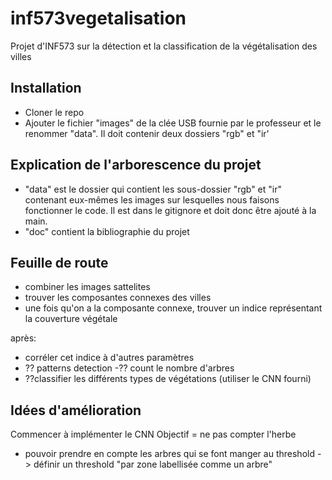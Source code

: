 # inf573vegetalisation
Projet d'INF573 sur la détection et la classification de la végétalisation des villes

## Installation
- Cloner le repo
- Ajouter le fichier "images" de la clée USB fournie par le professeur et le renommer "data". Il doit contenir deux dossiers "rgb" et "ir'

## Explication de l'arborescence du projet
- "data" est le dossier qui contient les sous-dossier "rgb" et "ir" contenant eux-mêmes les images sur lesquelles nous faisons fonctionner le code. Il est dans le gitignore et doit donc être ajouté à la main.
- "doc" contient la bibliographie du projet


## Feuille de route
- combiner les images sattelites 
- trouver les composantes connexes des villes
- une fois qu'on a la composante connexe, trouver un indice représentant la couverture végétale

après:
- corréler cet indice à d'autres paramètres
- ?? patterns detection 
 -?? count le nombre d'arbres 
- ??classifier les différents types de végétations (utiliser le CNN fourni)


## Idées d'amélioration
Commencer à implémenter le CNN
Objectif = ne pas compter l'herbe
+ pouvoir prendre en compte les arbres qui se font manger au threshold -> définir un threshold "par zone labellisée comme un arbre"
